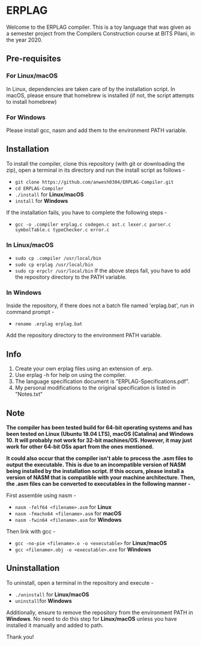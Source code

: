 # ERPLAG

Welcome to the ERPLAG compiler. This is a toy language that was given as a semester project from the Compilers Construction course at BITS Pilani, in the year 2020. 

## Pre-requisites

### For Linux/macOS
In Linux, dependencies are taken care of by the installation script. 
In macOS, please ensure that homebrew is installed (if not, the script attempts to install homebrew)

### For Windows
Please install gcc, nasm and add them to the environment PATH variable.

## Installation
To install the compiler, clone this repository (with git or downloading the zip), open a terminal in its directory and run the install script as follows -
   - `git clone https://github.com/anwesh0304/ERPLAG-Compiler.git`
   - `cd ERPLAG-Compiler`
   - `./install` for **Linux/macOS**
   - `install` for **Windows**

If the installation fails, you have to complete the following steps -
   - `gcc -o .compiler erplag.c codegen.c ast.c lexer.c parser.c symbolTable.c typeChecker.c error.c`
### In Linux/macOS
   - `sudo cp .compiler /usr/local/bin`
   - `sudo cp erplag /usr/local/bin`
   - `sudo cp erpclr /usr/local/bin`
      If the above steps fail, you have to add the repository directory to the PATH variable.
### In Windows
   Inside the repository, if there does not a batch file named 'erplag.bat', run in command prompt -
   - `rename .erplag erplag.bat`
   
   Add the repository directory to the environment PATH variable.
   
## Info
   
1. Create your own erplag files using an extension of .erp. 
2. Use erplag -h for help on using the compiler.
3. The language specification document is "ERPLAG-Specifications.pdf".
4. My personal modifications to the original specification is listed in "Notes.txt"

## Note
**The compiler has been tested build for 64-bit operating systems and has been tested on Linux (Ubuntu 18.04 LTS), macOS (Catalina) and Windows 10. It will probably not work for 32-bit machines/OS. However, it may just work for other 64-bit OSs apart from the ones mentioned.**

**It could also occur that the compiler isn't able to process the .asm files to output the executable. This is due to an incompatible version of NASM being installed by the installation script. If this occurs, please install a version of NASM that is compatible with your machine architecture. Then, the .asm files can be converted to executables in the following manner -**

First assemble using nasm -
   - `nasm -felf64 <filename>.asm` for **Linux**
   - `nasm -fmacho64 <filename>.asm` for **macOS**
   - `nasm -fwin64 <filename>.asm` for **Windows**
   
Then link with gcc -
   - `gcc -no-pie <filename>.o -o <executable>` for **Linux/macOS**
   - `gcc <filename>.obj -o <executable>.exe` for **Windows**

## Uninstallation
To uninstall, open a terminal in the repository and execute -
   - `./uninstall` for **Linux/macOS**
   - `uninstall`for **Windows**

Additionally, ensure to remove the repository from the environment PATH in **Windows**. No need to do this step for **Linux/macOS** unless you have installed it manually and added to path.

Thank you!
